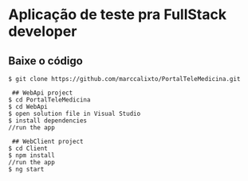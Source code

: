 # Aplicação de teste pra FullStack developer

## Baixe o código

```
$ git clone https://github.com/marccalixto/PortalTeleMedicina.git

 ## WebApi project
$ cd PortalTeleMedicina
$ cd WebApi
$ open solution file in Visual Studio
$ install dependencies
//run the app

 ## WebClient project
$ cd Client
$ npm install
//run the app
$ ng start
```
